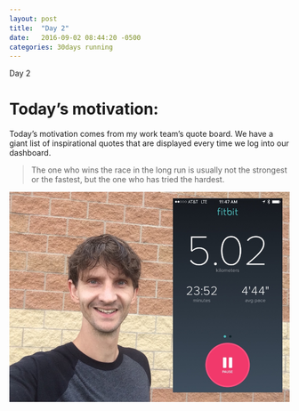 ```yaml
---
layout: post
title:  "Day 2"
date:   2016-09-02 08:44:20 -0500
categories: 30days running
---
```

Day 2

# Today’s motivation:

Today’s motivation comes from my work team’s quote board. We have a giant list of inspirational quotes that are displayed every time we log into our dashboard. 
> The one who wins the race in the long run is usually not the strongest or the fastest, but the one who has tried the hardest.
>

![alt text](/img/day2.jpg "Day 2 - Snapped a screenshot at 5km")